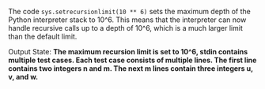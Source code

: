 The code `sys.setrecursionlimit(10 ** 6)` sets the maximum depth of the Python interpreter stack to 10^6. This means that the interpreter can now handle recursive calls up to a depth of 10^6, which is a much larger limit than the default limit.

Output State: **The maximum recursion limit is set to 10^6, stdin contains multiple test cases. Each test case consists of multiple lines. The first line contains two integers n and m. The next m lines contain three integers u, v, and w.**